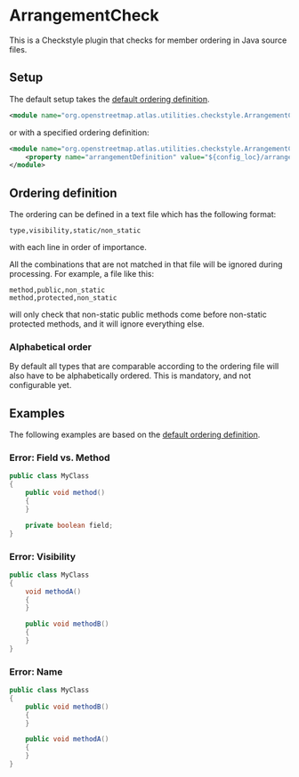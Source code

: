 # ArrangementCheck

This is a Checkstyle plugin that checks for member ordering in Java source files.

## Setup

The default setup takes the [default ordering definition](/../../src/main/resources/org/openstreetmap/atlas/utilities/checkstyle/arrangement.txt).

```xml
<module name="org.openstreetmap.atlas.utilities.checkstyle.ArrangementCheck"/>
```

or with a specified ordering definition:

```xml
<module name="org.openstreetmap.atlas.utilities.checkstyle.ArrangementCheck">
    <property name="arrangementDefinition" value="${config_loc}/arrangement.txt" />
</module>
```

## Ordering definition

The ordering can be defined in a text file which has the following format:

```
type,visibility,static/non_static
```

with each line in order of importance.

All the combinations that are not matched in that file will be ignored during processing. For example, a file like this:

```
method,public,non_static
method,protected,non_static
```

will only check that non-static public methods come before non-static protected methods, and it will ignore everything else.

### Alphabetical order

By default all types that are comparable according to the ordering file will also have to be alphabetically ordered. This is mandatory, and not configurable yet.

## Examples

The following examples are based on the [default ordering definition](/../../src/main/resources/org/openstreetmap/atlas/utilities/checkstyle/arrangement.txt).

### Error: Field vs. Method

```java
public class MyClass
{
    public void method()
    {
    }

    private boolean field;
}
```

### Error: Visibility

```java
public class MyClass
{
    void methodA()
    {
    }

    public void methodB()
    {
    }
}
```

### Error: Name

```java
public class MyClass
{
    public void methodB()
    {
    }

    public void methodA()
    {
    }
}
```
